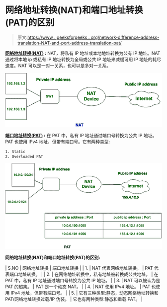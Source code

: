 # 网络地址转换(NAT)和端口地址转换(PAT)的区别

> 原文:[https://www . geeksforgeeks . org/network-difference-address-translation-NAT-and-port-address-translation-pat/](https://www.geeksforgeeks.org/difference-between-network-address-translation-nat-and-port-address-translation-pat/)

**[网络地址转换(NAT)](https://www.geeksforgeeks.org/computer-network-network-address-translation-nat/) :**
NAT，将私有 IP 地址或本地地址转换为公有 IP 地址。NAT 通过将本地 ip 或私有 IP 地址转换为全局或公共 IP 地址来减缓可用 IP 地址的耗尽速度。NAT 可以是一对一关系，也可以是多对一关系。

![](img/055882c3310d0f879f4a18de93c2aa25.png)

**[端口地址转换(PAT)](https://www.geeksforgeeks.org/computer-network-port-address-translation-pat-on-adaptive-security-appliance-asa/) :**
在 PAT 中，私有 IP 地址通过端口号转换为公共 IP 地址。PAT 也使用 IPv4 地址，但带有端口号。它有两种类型:

```
1. Static
2. Overloaded PAT 
```

![](img/17a8fa20aa783179ecd1b6563483677f.png)

**网络地址转换(NAT)和端口地址转换(PAT)的区别:**

| S.NO | 网络地址转换 | 端口地址转换 |
| 1. | NAT 代表网络地址转换。 | PAT 代表端口地址转换。 |
| 2. | 在网络地址转换中，私有地址被转换成公共地址。 | 在 PAT 中，私有 IP 地址通过端口号转换为公共 IP 地址。 |
| 3. | NAT 可以被认为是 PAT 的超集。 | PAT 是一个动态 NAT。 |
| 4. | NAT 使用 IPv4 地址。 | PAT 也使用 IPv4 地址，但带有端口号。 |
| 5. | 它有三种类型:静态，动态网络地址转换和 PAT/网络地址转换过载/IP 伪装。 | 它也有两种类型:静态和重载 PAT。 |